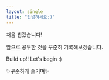 ```yaml
---
layout: single
title: "안녕하세요:)"
---
```


처음 뵙겠습니다!

앞으로 공부한 것을 꾸준히 기록해보겠습니다.

Build up!! Let's begin :)

✨꾸준하게 즐기며✨
